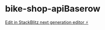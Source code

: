 # bike-shop-apiBaserow

[Edit in StackBlitz next generation editor ⚡️](https://stackblitz.com/~/github.com/marilehoux/bike-shop-apiBaserow)